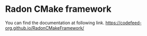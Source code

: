 # Radon CMake framework

You can find the documentation at following link.
https://codefeed-org.github.io/RadonCMakeFramework/
